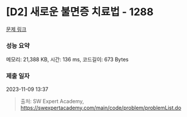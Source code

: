 # [D2] 새로운 불면증 치료법 - 1288 

[문제 링크](https://swexpertacademy.com/main/code/problem/problemDetail.do?contestProbId=AV18_yw6I9MCFAZN) 

### 성능 요약

메모리: 21,388 KB, 시간: 136 ms, 코드길이: 673 Bytes

### 제출 일자

2023-11-09 13:37



> 출처: SW Expert Academy, https://swexpertacademy.com/main/code/problem/problemList.do